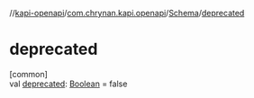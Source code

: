 //[kapi-openapi](../../../index.md)/[com.chrynan.kapi.openapi](../index.md)/[Schema](index.md)/[deprecated](deprecated.md)

# deprecated

[common]\
val [deprecated](deprecated.md): [Boolean](https://kotlinlang.org/api/latest/jvm/stdlib/kotlin/-boolean/index.html) = false
